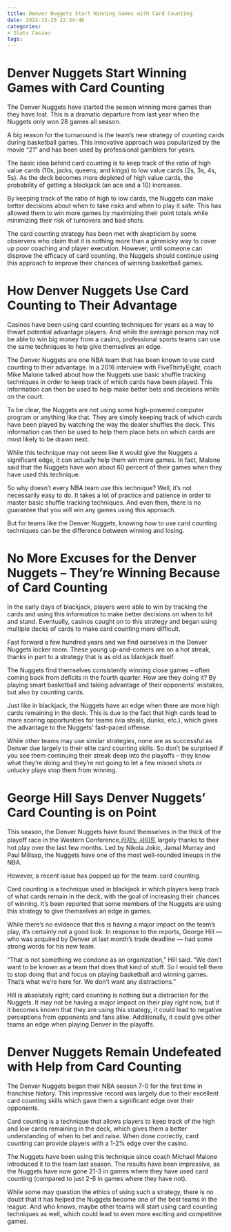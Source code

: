 ```yaml
---
title: Denver Nuggets Start Winning Games with Card Counting
date: 2022-12-20 22:54:46
categories:
- Slots Casino
tags:
---
```



#  Denver Nuggets Start Winning Games with Card Counting

The Denver Nuggets have started the season winning more games than they have lost. This is a dramatic departure from last year when the Nuggets only won 28 games all season.

A big reason for the turnaround is the team’s new strategy of counting cards during basketball games. This innovative approach was popularized by the movie “21” and has been used by professional gamblers for years.

The basic idea behind card counting is to keep track of the ratio of high value cards (10s, jacks, queens, and kings) to low value cards (2s, 3s, 4s, 5s). As the deck becomes more depleted of high value cards, the probability of getting a blackjack (an ace and a 10) increases.

By keeping track of the ratio of high to low cards, the Nuggets can make better decisions about when to take risks and when to play it safe. This has allowed them to win more games by maximizing their point totals while minimizing their risk of turnovers and bad shots.

The card counting strategy has been met with skepticism by some observers who claim that it is nothing more than a gimmicky way to cover up poor coaching and player execution. However, until someone can disprove the efficacy of card counting, the Nuggets should continue using this approach to improve their chances of winning basketball games.

#  How Denver Nuggets Use Card Counting to Their Advantage 

Casinos have been using card counting techniques for years as a way to thwart potential advantage players. And while the average person may not be able to win big money from a casino, professional sports teams can use the same techniques to help give themselves an edge.

The Denver Nuggets are one NBA team that has been known to use card counting to their advantage. In a 2016 interview with FiveThirtyEight, coach Mike Malone talked about how the Nuggets use basic shuffle tracking techniques in order to keep track of which cards have been played. This information can then be used to help make better bets and decisions while on the court.

To be clear, the Nuggets are not using some high-powered computer program or anything like that. They are simply keeping track of which cards have been played by watching the way the dealer shuffles the deck. This information can then be used to help them place bets on which cards are most likely to be drawn next.

While this technique may not seem like it would give the Nuggets a significant edge, it can actually help them win more games. In fact, Malone said that the Nuggets have won about 60 percent of their games when they have used this technique.

So why doesn’t every NBA team use this technique? Well, it’s not necessarily easy to do. It takes a lot of practice and patience in order to master basic shuffle tracking techniques. And even then, there is no guarantee that you will win any games using this approach.

But for teams like the Denver Nuggets, knowing how to use card counting techniques can be the difference between winning and losing.

#  No More Excuses for the Denver Nuggets – They’re Winning Because of Card Counting

In the early days of blackjack, players were able to win by tracking the cards and using this information to make better decisions on when to hit and stand. Eventually, casinos caught on to this strategy and began using multiple decks of cards to make card counting more difficult.

Fast forward a few hundred years and we find ourselves in the Denver Nuggets locker room. These young up-and-comers are on a hot streak, thanks in part to a strategy that is as old as blackjack itself.

The Nuggets find themselves consistently winning close games – often coming back from deficits in the fourth quarter. How are they doing it? By playing smart basketball and taking advantage of their opponents’ mistakes, but also by counting cards.

Just like in blackjack, the Nuggets have an edge when there are more high cards remaining in the deck. This is due to the fact that high cards lead to more scoring opportunities for teams (via steals, dunks, etc.), which gives the advantage to the Nuggets’ fast-paced offense.

While other teams may use similar strategies, none are as successful as Denver due largely to their elite card counting skills. So don’t be surprised if you see them continuing their streak deep into the playoffs – they know what they’re doing and they’re not going to let a few missed shots or unlucky plays stop them from winning.

#  George Hill Says Denver Nuggets’ Card Counting is on Point

This season, the Denver Nuggets have found themselves in the thick of the playoff race in the Western Conference,[카지노 사이트](https://choegocasino.com/) largely thanks to their hot play over the last few months. Led by Nikola Jokic, Jamal Murray and Paul Millsap, the Nuggets have one of the most well-rounded lineups in the NBA.

However, a recent issue has popped up for the team: card counting.

Card counting is a technique used in blackjack in which players keep track of what cards remain in the deck, with the goal of increasing their chances of winning. It’s been reported that some members of the Nuggets are using this strategy to give themselves an edge in games.

While there’s no evidence that this is having a major impact on the team’s play, it’s certainly not a good look. In response to the reports, George Hill — who was acquired by Denver at last month’s trade deadline — had some strong words for his new team.

“That is not something we condone as an organization,” Hill said. “We don’t want to be known as a team that does that kind of stuff. So I would tell them to stop doing that and focus on playing basketball and winning games. That’s what we’re here for. We don’t want any distractions.”

Hill is absolutely right; card counting is nothing but a distraction for the Nuggets. It may not be having a major impact on their play right now, but if it becomes known that they are using this strategy, it could lead to negative perceptions from opponents and fans alike. Additionally, it could give other teams an edge when playing Denver in the playoffs.

#  Denver Nuggets Remain Undefeated with Help from Card Counting

The Denver Nuggets began their NBA season 7-0 for the first time in franchise history. This impressive record was largely due to their excellent card counting skills which gave them a significant edge over their opponents.

Card counting is a technique that allows players to keep track of the high and low cards remaining in the deck, which gives them a better understanding of when to bet and raise. When done correctly, card counting can provide players with a 1-2% edge over the casino.

The Nuggets have been using this technique since coach Michael Malone introduced it to the team last season. The results have been impressive, as the Nuggets have now gone 21-3 in games where they have used card counting (compared to just 2-6 in games where they have not).

While some may question the ethics of using such a strategy, there is no doubt that it has helped the Nuggets become one of the best teams in the league. And who knows, maybe other teams will start using card counting techniques as well, which could lead to even more exciting and competitive games.